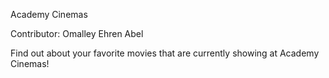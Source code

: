 Academy Cinemas

Contributor: Omalley Ehren Abel

Find out about your favorite movies that are currently showing at Academy Cinemas!
